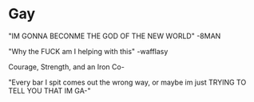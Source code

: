# Gay

"IM GONNA BECONME THE GOD OF THE NEW WORLD" -8MAN 

"Why the FUCK am I helping with this" -wafflasy

Courage, Strength, and an Iron Co-

"Every bar I spit comes out the wrong way, or maybe im just TRYING TO TELL YOU THAT IM GA-"   
